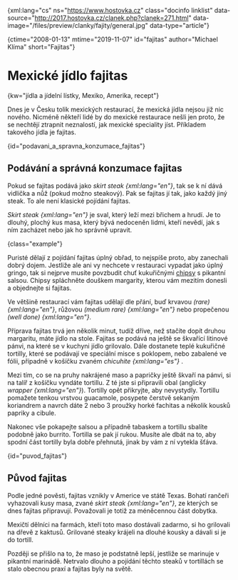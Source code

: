 
{xml:lang="cs" ns="https://www.hostovka.cz" class="docinfo linklist" data-source="http://2017.hostovka.cz/clanek.php?clanek=271.html" data-image="/files/preview/clanky/fajity/general.jpg" data-type="article"}

{ctime="2008-01-13" mtime="2019-11-07" id="fajitas" author="Michael Klíma" short="Fajitas"}

# Mexické jídlo fajitas

{kw="jídla a jídelní lístky, Mexiko, Amerika, recept"}

Dnes je v Česku tolik mexických restaurací, že mexická jídla nejsou již nic nového. Nicméně někteří lidé by do mexické restaurace nešli jen proto, že se nechtějí ztrapnit neznalostí, jak mexické speciality jíst. Příkladem takového jídla je fajitas.

{id="podavani\_a\_spravna\_konzumace\_fajitas"}

## Podávání a správná konzumace fajitas

Pokud se fajitas podává jako _skirt steak {xml:lang="en"}_, tak se k ní dává vidlička a nůž (pokud možno steakový). Pak se fajitas jí tak, jako každý jiný steak. To ale není klasické pojídání fajitas.

_Skirt steak {xml:lang="en"}_ je sval, který leží mezi břichem a hrudí. Je to dlouhý, plochý kus masa, který bývá nedoceněn lidmi, kteří nevědí, jak s ním zacházet nebo jak ho správně upravit.

{class="example"}

Puristé dělají z pojídání fajitas úplný obřad, to nejspíše proto, aby zanechali dobrý dojem. Jestliže ale ani vy nechcete v restauraci vypadat jako úplný gringo, tak si nejprve musíte povzbudit chuť kukuřičnými [chipsy][1] s pikantní salsou. Chipsy spláchněte douškem margarity, kterou vám mezitím donesli a objednejte si fajitas.

Ve většině restaurací vám fajitas udělají dle přání, buď krvavou _(rare) {xml:lang="en"}_, růžovou _(medium rare) {xml:lang="en"}_ nebo propečenou _(well done) {xml:lang="en"}_.

Příprava fajitas trvá jen několik minut, tudíž dříve, než stačíte dopít druhou margaritu, máte jídlo na stole. Fajitas se podává na ještě se škvařící litinové pánvi, na které se v kuchyni jídlo grilovalo. Dále dostanete teplé kukuřičné tortilly, které se podávají ve speciální misce s poklopem, nebo zabalené ve fólii, případně v košíčku zvaném _chicuhite {xml:lang="es"}_ .

Mezi tím, co se na pruhy nakrájené maso a papričky ještě škvaří na pánvi, si na talíř z košíčku vyndáte tortillu. Z té jste si připravili obal (anglicky _wrapper {xml:lang="en"}_). Tortilly opět přikryjte, aby nevystydly. Tortillu pomažete tenkou vrstvou guacamole, posypete čerstvě sekaným koriandrem a navrch dáte 2 nebo 3 proužky horké fachitas a několik kousků papriky a cibule.

Nakonec vše pokapejte salsou a případně tabaskem a tortillu sbalíte podobně jako burrito. Tortilla se pak jí rukou. Musíte ale dbát na to, aby spodní část tortilly byla dobře přehnutá, jinak by vám z ní vytekla šťáva.

{id="puvod_fajitas"}

## Původ fajitas

Podle jedné pověsti, fajitas vznikly v Americe ve státě Texas. Bohatí rančeři vyhazovali kusy masa, zvané _skirt steak {xml:lang="en"}_, ze kterých se dnes fajitas připravují. Považovali je totiž za méněcennou část dobytka.

Mexičtí dělníci na farmách, kteří toto maso dostávali zadarmo, si ho grilovali na dřevě z kaktusů. Grilované steaky krájeli na dlouhé kousky a dávali si je do tortill.

Později se přišlo na to, že maso je podstatně lepší, jestliže se marinuje v pikantní marinádě. Netrvalo dlouho a pojídání těchto steaků v tortillách se stalo obecnou praxí a fajitas byly na světě.

 [1]: /bramborove_lupinky

